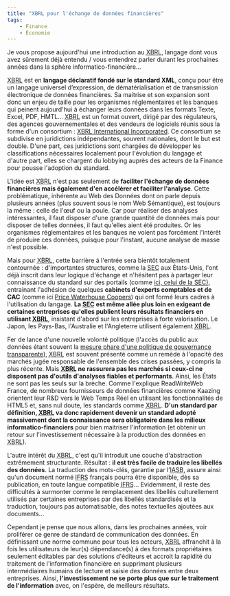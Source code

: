 ```yaml
---
title: "XBRL pour l'échange de données financières"
tags:
    - Finance
    - Économie
---
```


Je vous propose aujourd'hui une introduction au <abbr title="eXtensible Business Reporting Language">XBRL</abbr>, langage dont vous avez sûrement déjà entendu / vous entendrez parler durant les prochaines années dans la sphère informatico-financière…</em>

<!-- more -->

<abbr title="eXtensible Business Reporting Language">XBRL</abbr> est en **langage déclaratif fondé sur le standard XML**, conçu pour être un langage universel d’expression, de dématérialisation et de transmission électronique de données financières. Sa maitrise et son expansion sont donc un enjeu de taille pour les organismes réglementaires et les banques qui peinent aujourd'hui à échanger leurs données dans les formats Texte, Excel, PDF, HMTL… <abbr title="eXtensible Business Reporting Language">XBRL</abbr> est un format ouvert, dirigé par des régulateurs, des agences gouvernementales et des vendeurs de logiciels réunis sous la forme d'un consortium : [XBRL International Incorporated](https://www.xbrl.org/). Ce consortium se subdivise en juridictions indépendantes, souvent nationales, dont le but est double. D'une part, ces juridictions sont chargées de développer les classifications nécessaires localement pour l'évolution du langage et d'autre part, elles se chargent du lobbying auprès des acteurs de la Finance pour pousse l'adoption du standard.

L'idée est <abbr title="eXtensible Business Reporting Language">XBRL</abbr> n'est pas seulement de **faciliter l'échange de données financières mais également d'en accélérer et faciliter l'analyse**. Cette problématique, inhérente au Web des Données dont on parle depuis plusieurs années (plus souvent sous le nom Web Sémantique), est toujours la même : celle de l'œuf ou la poule. Car pour réaliser des analyses intéressantes, il faut disposer d'une grande quantité de données mais pour disposer de telles données, il faut qu'elles aient été produites. Or les organismes réglementaires et les banques ne voient pas forcément l'intérêt de produire ces données, puisque pour l'instant, aucune analyse de masse n'est possible.

Mais pour <abbr title="eXtensible Business Reporting Language">XBRL</abbr>, cette barrière à l'entrée sera bientôt totalement contournée : d'importantes structures, comme la <abbr title="Securities and Exchange Commission">SEC</abbr> aux États-Unis, l'ont déjà inscrit dans leur logique d'échange et n'hésitent pas à partager leur connaissance du standard sur des portails (comme [ici, celui de la <abbr title="Securities and Exchange Commission">SEC</abbr>)](http://xbrl.sec.gov/), entrainant l'adhésion de quelques **cabinets d'experts comptables et de CAC** (comme ici [Price Waterhouse Coopers](http://www.pwc.com/gx/en/xbrl/index.jhtml)) qui ont formé leurs cadres à l'utilisation du langage. **La <abbr title="Securities and Exchange Commission">SEC</abbr> est même allée plus loin en exigeant de certaines entreprises qu'elles publient leurs résultats financiers en utilisant <abbr title="eXtensible Business Reporting Language">XBRL</abbr>**, insistant d'abord sur les entreprises à forte valorisation. Le Japon, les Pays-Bas, l'Australie et l'Angleterre utilisent également <abbr title="eXtensible Business Reporting Language">XBRL</abbr>.

Fer de lance d'une nouvelle volonté politique (l'accès du public aux données étant souvent la [mesure phare d'une politique de gouvernance transparente](http://sunlightfoundation.com/blog/2009/04/05/top-10-measurements-for-transparency/)), <abbr title="eXtensible Business Reporting Language">XBRL</abbr> est souvent présenté comme un remède à l'opacité des marchés jugée responsable de l'ensemble des crises passées, y compris la plus récente. Mais **<abbr title="eXtensible Business Reporting Language">XBRL</abbr> ne rassurera pas les marchés si ceux-ci ne disposent pas d'outils d'analyses fiables et performants**. Ainsi, les États ne sont pas les seuls sur la brèche. Comme l'explique ReadWriteWeb France, de nombreux fournisseurs de données financières comme Kaazing orientent leur R&amp;D vers le Web Temps Réel en utilisant les fonctionnalités de HTML5 et, sans nul doute, les standards comme <abbr title="eXtensible Business Reporting Language">XBRL</abbr>. **D'un standard par définition, <abbr title="eXtensible Business Reporting Language">XBRL</abbr> va donc rapidement devenir un standard adopté massivement dont la connaissance sera obligatoire dans les milieux informatico-financiers** pour bien maitriser l'information (et obtenir un retour sur l'investissement nécessaire à la production des données en <abbr title="eXtensible Business Reporting Language">XBRL</abbr>).

L'autre intérêt du <abbr title="eXtensible Business Reporting Language">XBRL</abbr>, c'est qu'il introduit une couche d'abstraction extrêmement structurante. Résultat : **il est très facile de traduire les libellés des données**. La traduction des mots-clés, garantie par l’<abbr title="International Accounting Standards Board">IASB</abbr>, assure ainsi qu'un document normé <abbr title="International Financial Reporting Standards">IFRS</abbr> français pourra être disponible, dès sa publication, en toute langue compatible <abbr title="International Financial Reporting Standards">IFRS</abbr>… Evidemment, il reste des difficultés à surmonter comme le remplacement des libellés culturellement utilisés par certaines entreprises par des libellés standardisés et la traduction, toujours pas automatisable, des notes textuelles ajoutées aux documents…

Cependant je pense que nous allons, dans les prochaines années, voir proliférer ce genre de standard de communication des données. En définissant une norme commune pour tous les acteurs, <abbr title="eXtensible Business Reporting Language">XBRL</abbr> affranchit à la fois les utilisateurs de leur(s) dépendance(s) à des formats propriétaires seulement éditables par des solutions d'éditeurs et accroit la rapidité du traitement de l'information financière en supprimant plusieurs intermédiaires humains de lecture et saisie des données entre deux entreprises. Ainsi, **l'investissement ne se porte plus que sur le traitement de l'information** avec, on l'espère, de meilleurs résultats.
